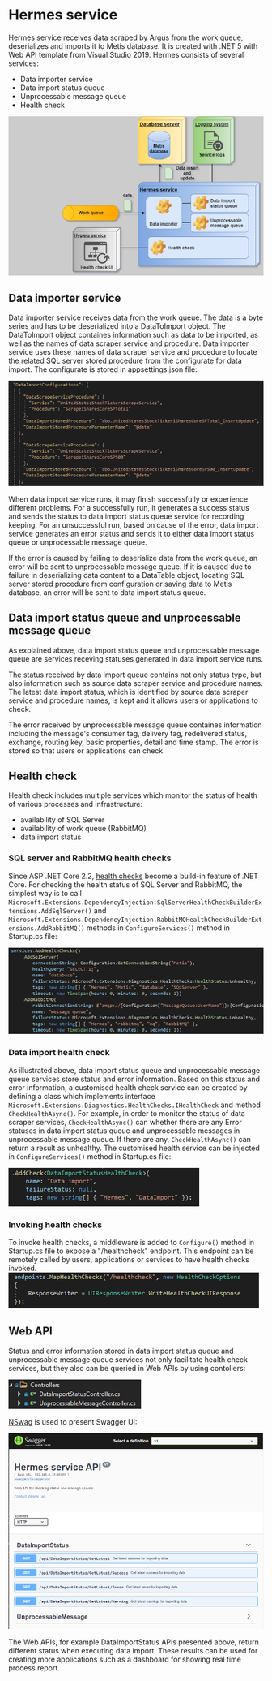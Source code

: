 # Hermes service
Hermes service receives data scraped by Argus from the work queue, deserializes and imports it to Metis database. It is created with .NET 5 with Web API template from Visual Studio 2019. Hermes consists of several services:
* Data importer service
* Data import status queue
* Unprocessable message queue
* Health check

![hermes_structure](https://github.com/weizhi-luo/stocks/blob/main/doc/images/hermes.png)

## Data importer service
Data importer service receives data from the work queue. The data is a byte series and has to be deserialized into a DataToImport object. The DataToImport object containes information such as data to be imported, as well as the names of data scraper service and procedure. Data importer service uses these names of data scraper service and procedure to locate the related SQL server stored procedure from the configurate for data import. The configurate is stored in appsettings.json file:

![hermes_data_import_appsettings](https://github.com/weizhi-luo/stocks/blob/main/doc/images/hermes_data_import_appsettings.PNG)

When data import service runs, it may finish successfully or experience different problems. For a successfully run, it generates a success status and sends the status to data import status queue service for recording keeping. For an unsuccessful run, based on cause of the error, data import service generates an error status and sends it to either data import status queue or unprocessable message queue.

If the error is caused by failing to deserialize data from the work queue, an error will be sent to unprocessable message queue. If it is caused due to failure in deserializing data content to a DataTable object, locating SQL server stored procedure from configuration or saving data to Metis database, an error will be sent to data import status queue.

## Data import status queue and unprocessable message queue
As explained above, data import status queue and unprocessable message queue are services receving statuses generated in data import service runs. 

The status received by data import queue contains not only status type, but also information such as source data scraper service and procedure names. The latest data import status, which is identified by source data scraper service and procedure names, is kept and it allows users or applications to check.

The error received by unprocessable message queue containes information including the message's consumer tag, delivery tag, redelivered status, exchange, routing key, basic properties, detail and time stamp. The error is stored so that users or applications can check. 

## Health check
Health check includes multiple services which monitor the status of health of various processes and infrastructure:
* availability of SQL Server
* availability of work queue (RabbitMQ)
* data import status

### SQL server and RabbitMQ health checks
Since ASP .NET Core 2.2, [health checks](https://docs.microsoft.com/en-gb/dotnet/architecture/microservices/implement-resilient-applications/monitor-app-health) become a build-in feature of .NET Core. For checking the health status of SQL Server and RabbitMQ, the simplest way is to call ```Microsoft.Extensions.DependencyInjection.SqlServerHealthCheckBuilderExtensions.AddSqlServer()``` and ```Microsoft.Extensions.DependencyInjection.RabbitMQHealthCheckBuilderExtensions.AddRabbitMQ()``` methods in ```ConfigureServices()``` method in Startup.cs file:

![hermes_health_check_sql_mq](https://github.com/weizhi-luo/stocks/blob/main/doc/images/hermes_health_check_sql_mq.PNG)

### Data import health check
As illustrated above, data import status queue and unprocessable message queue services store status and error information. Based on this status and error information, a customised health check service can be created by defining a class which implements interface ```Microsoft.Extensions.Diagnostics.HealthChecks.IHealthCheck``` and method ```CheckHealthAsync()```. For example, in order to monitor the status of data scraper services, ```CheckHealthAsync()``` can whether there are any Error statuses in data import status queue and unprocessable messages in unprocessable message queue. If there are any, ```CheckHealthAsync()``` can return a result as unhealthy. The customised health service can be injected in ```ConfigureServices()``` method in Startup.cs file:

![hermes_data_import_health_check](https://github.com/weizhi-luo/stocks/blob/main/doc/images/hermes_customised_data_import_health_check.PNG)

### Invoking health checks
To invoke health checks, a middleware is added to ```Configure()``` method in Startup.cs file to expose a "/healthcheck" endpoint. This endpoint can be remotely called by users, applications or services to have health checks invoked.
![health_check_endpoint](https://github.com/weizhi-luo/stocks/blob/main/doc/images/health_check_endpoint.PNG)

## Web API
Status and error information stored in data import status queue and unprocessable message queue services not only facilitate health check services, but they also can be queried in Web APIs by using contollers:

![hermes_controllers](https://github.com/weizhi-luo/stocks/blob/main/doc/images/hermes_controllers.PNG)

[NSwag](https://docs.microsoft.com/en-us/aspnet/core/tutorials/getting-started-with-nswag?view=aspnetcore-5.0&tabs=visual-studio) is used to present Swagger UI:

![hermes_swagger_ui](https://github.com/weizhi-luo/stocks/blob/main/doc/images/hermes_swagger_ui.PNG)

The Web APIs, for example DataImportStatus APIs presented above, return different status when executing data import. These results can be used for creating more applications such as a dashboard for showing real time process report.
